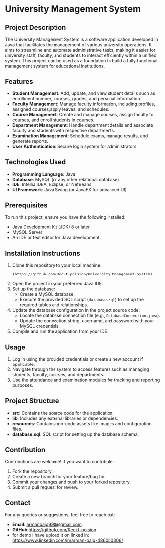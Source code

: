 # University Management System

## Project Description
The University Management System is a software application developed in Java that facilitates the management of various university operations. It aims to streamline and automate administrative tasks, making it easier for university staff, faculty, and students to interact efficiently within a unified system. This project can be used as a foundation to build a fully functional management system for educational institutions.

## Features
- **Student Management**: Add, update, and view student details such as enrollment number, courses, grades, and personal information.
- **Faculty Management**: Manage faculty information, including profiles, assigned courses,apply leaves, and schedules.
- **Course Management**: Create and manage courses, assign faculty to courses, and enroll students in courses.
- **Department Management**: Handle department details and associate faculty and students with respective departments.
- **Examination Management**: Schedule exams, manage results, and generate reports.
- **User Authentication**: Secure login system for administrators

## Technologies Used
- **Programming Language**: Java
- **Database**: MySQL (or any other relational database)
- **IDE**: IntelliJ IDEA, Eclipse, or NetBeans
- **UI Framework**: Java Swing (or JavaFX for advanced UI)

## Prerequisites
To run this project, ensure you have the following installed:
- Java Development Kit (JDK) 8 or later
- MySQL Server
- An IDE or text editor for Java development

## Installation Instructions
1. Clone this repository to your local machine:
   ```bash
   (https://github.com/Reckt-poision/University-Management-System)
    ```
2. Open the project in your preferred Java IDE.
3. Set up the database:
   - Create a MySQL database.
   - Execute the provided SQL script (`database.sql`) to set up the required tables and relationships.
4. Update the database configuration in the project source code:
   - Locate the database connection file (e.g., `DatabaseConnection.java`).
   - Update the connection string, username, and password with your MySQL credentials.
5. Compile and run the application from your IDE.

## Usage
1. Log in using the provided credentials or create a new account if applicable.
2. Navigate through the system to access features such as managing students, faculty, courses, and departments.
3. Use the attendance and examination modules for tracking and reporting purposes.

## Project Structure
- **src**: Contains the source code for the application.
- **lib**: Includes any external libraries or dependencies.
- **resources**: Contains non-code assets like images and configuration files.
- **database.sql**: SQL script for setting up the database schema.

## Contribution
Contributions are welcome! If you want to contribute:
1. Fork the repository.
2. Create a new branch for your feature/bug fix.
3. Commit your changes and push to your forked repository.
4. Submit a pull request for review.

## Contact
For any queries or suggestions, feel free to reach out:
- **Email**: armanbaig998@gmail.com
- **GitHub**:https://github.com/Reckt-poision
- for demo i have upload it on linked in: https://www.linkedin.com/in/arman-baig-4860b0306/
